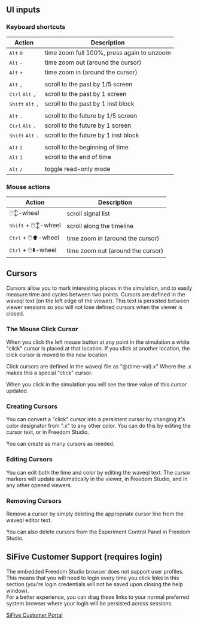 ##



## UI inputs

### Keyboard shortcuts

| Action | Description |
|-|-|
| <kbd>Alt</kbd> <kbd>0</kbd> | time zoom full 100%, press again to unzoom |
| <kbd>Alt</kbd> <kbd>-</kbd> | time zoom out (around the cursor) |
| <kbd>Alt</kbd> <kbd>+</kbd> | time zoom in (around the cursor) |
|||
| <kbd>Alt</kbd> <kbd>,</kbd> | scroll to the past by 1/5 screen|
| <kbd>Ctrl</kbd> <kbd>Alt</kbd> <kbd>,</kbd> | scroll to the past by 1 screen |
| <kbd>Shift</kbd> <kbd>Alt</kbd> <kbd>,</kbd> | scroll to the past by 1 inst block|
|||
| <kbd>Alt</kbd> <kbd>.</kbd> | scroll to the future by 1/5 screen |
| <kbd>Ctrl</kbd> <kbd>Alt</kbd> <kbd>.</kbd> | scroll to the future by 1 screen |
| <kbd>Shift</kbd> <kbd>Alt</kbd> <kbd>.</kbd> | scroll to the future by 1 inst block|
|||
| <kbd>Alt</kbd> <kbd>[</kbd> | scroll to the beginning of time |
| <kbd>Alt</kbd> <kbd>]</kbd> | scroll to the end of time |
|||
| <kbd>Alt</kbd> <kbd>/</kbd> | toggle read-only mode |

### Mouse actions

| Action | Description |
|-|-|
| 🖱️↕️-wheel | scroll signal list |
| <kbd>Shift</kbd> + 🖱️↕️-wheel  | scroll along the timeline |
| <kbd>Ctrl</kbd> + 🖱️⬆️-wheel | time zoom in (around the cursor) |
| <kbd>Ctrl</kbd> + 🖱️⬇️-wheel | time zoom out (around the cursor) |


## Cursors

Cursors allow you to mark interesting places in the simulation, and to
easily measure time and cycles between two points.  Cursors are defined in the waveql text (on the left edge of the viewer).  This text is persisted between viewer sessions so you will not lose defined cursors when the viewer is closed.

### The Mouse Click Cursor

When you click the left mouse button at any point in the simulation a white "click" cursor is placed at that location.  If you click at another location, the click cursor is moved to the new location.

Click cursors are defined in the waveql file as "@(time-val).x"   Where the .x makes this a special "click" cursor.  

When you click in the simulation you will see the time value of this
cursor updated.

### Creating Cursors

You can convert a "click" cursor into a persistent cursor by changing it's color designator from ".x" to any other color.  You can do this by editing the cursor text, or in Freedom Studio.

You can create as many cursors as needed.

### Editing Cursors

You can edit both the time and color by editing the waveql text.  The cursor markers will update automatically in the viewer, in Freedom Studio, and in any other opened viewers.

### Removing Cursors

Remove a cursor by simply deleting the appropriate cursor line from the waveql editor text.

You can also delete cursors from the Experiment Control Panel in Freedom Studio.

## SiFive Customer Support (requires login)

The embedded Freedom Studio browser does not support user profiles.  This means that you will need to login every time
you click links in this section (you're login credentials will not be saved upon closing the help window).  
For a better experience, you can drag these links to your normal preferred system browser where
your login will be persisted across sessions.

[SiFive Customer Portal](https://sifive.atlassian.net/servicedesk/customer/portal/47/article/465732086?src=-88580917)